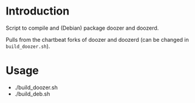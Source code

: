 Introduction
============

Script to compile and (Debian) package doozer and doozerd.

Pulls from the chartbeat forks of doozer and doozerd (can be changed in `build_doozer.sh`).

Usage
=====

* ./build_doozer.sh
* ./build_deb.sh
